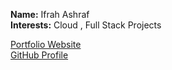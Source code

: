 **Name:** Ifrah Ashraf  
**Interests:** Cloud , Full Stack Projects  

[Portfolio Website](https://ifrah-ashraf.vercel.app)  
[GitHub Profile](https://github.com/ifrah-ashraf)
